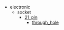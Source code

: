 * electronic
  * socket
    * [21_pin](electronic/socket/21_pin)
      * [through_hole](electronic/socket/21_pin/through_hole)
